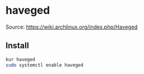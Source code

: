 # haveged

Source: <https://wiki.archlinux.org/index.php/Haveged>

## Install

```sh
kur haveged
sudo systemctl enable haveged
```
